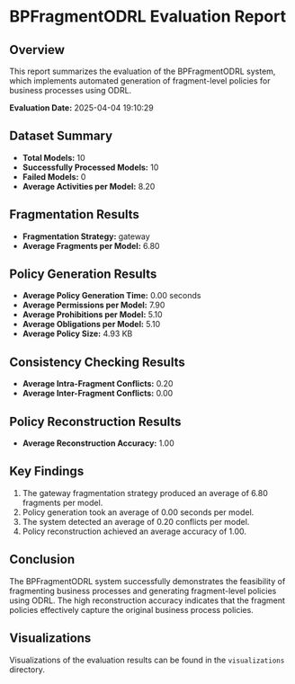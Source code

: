 # BPFragmentODRL Evaluation Report

## Overview

This report summarizes the evaluation of the BPFragmentODRL system, which implements automated generation of fragment-level policies for business processes using ODRL.

**Evaluation Date:** 2025-04-04 19:10:29

## Dataset Summary

- **Total Models:** 10
- **Successfully Processed Models:** 10
- **Failed Models:** 0
- **Average Activities per Model:** 8.20

## Fragmentation Results

- **Fragmentation Strategy:** gateway
- **Average Fragments per Model:** 6.80

## Policy Generation Results

- **Average Policy Generation Time:** 0.00 seconds
- **Average Permissions per Model:** 7.90
- **Average Prohibitions per Model:** 5.10
- **Average Obligations per Model:** 5.10
- **Average Policy Size:** 4.93 KB

## Consistency Checking Results

- **Average Intra-Fragment Conflicts:** 0.20
- **Average Inter-Fragment Conflicts:** 0.00

## Policy Reconstruction Results

- **Average Reconstruction Accuracy:** 1.00

## Key Findings

1. The gateway fragmentation strategy produced an average of 6.80 fragments per model.
2. Policy generation took an average of 0.00 seconds per model.
3. The system detected an average of 0.20 conflicts per model.
4. Policy reconstruction achieved an average accuracy of 1.00.

## Conclusion

The BPFragmentODRL system successfully demonstrates the feasibility of fragmenting business processes and generating fragment-level policies using ODRL. The high reconstruction accuracy indicates that the fragment policies effectively capture the original business process policies.

## Visualizations

Visualizations of the evaluation results can be found in the `visualizations` directory.
